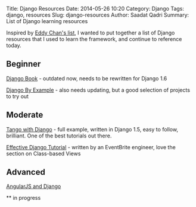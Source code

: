 Title: Django Resources	
Date: 2014-05-26 10:20
Category: Django
Tags: django, resources
Slug: django-resources
Author: Saadat Qadri
Summary: List of Django learning resources

Inspired by [Eddy Chan's list](http://eddychan.com/post/15775730174/how-i-learnt-enough-python-django-to-be-dangerous-in-1), I wanted to put together a list of Django resources that I used to learn the framework, and continue to reference today.

## Beginner

[Django Book](http://www.djangobook.com/en/2.0/) - outdated now, needs to be rewritten for Django 1.6

[Django By Example](http://lightbird.net/dbe/) - also needs updating, but a good selection of projects to try out

## Moderate 

[Tango with Django](http://www.tangowithdjango.com/) - full example, written in Django 1.5, easy to follow, brilliant. One of the best tutorials out there.

[Effective Django Tutorial](http://effectivedjango.com/tutorial/) - written by an EventBrite engineer, love the section on Class-based Views

## Advanced

[AngularJS and Django](http://glynjackson.org/weblog/entry/django-angular.html)


** in progress





